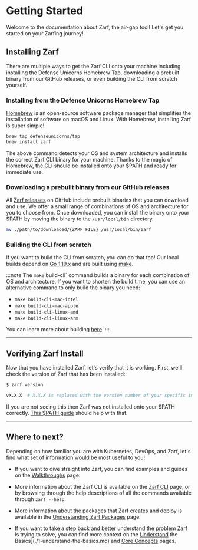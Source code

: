 # Getting Started

Welcome to the documentation about Zarf, the air-gap tool! Let's get you started on your Zarfing journey!

## Installing Zarf

There are multiple ways to get the Zarf CLI onto your machine including installing the Defense Unicorns Homebrew Tap, downloading a prebuilt binary from our GitHub releases, or even building the CLI from scratch yourself.

### Installing from the Defense Unicorns Homebrew Tap

[Homebrew](https://brew.sh/) is an open-source software package manager that simplifies the installation of software on macOS and Linux. With Homebrew, installing Zarf is super simple!

```bash
brew tap defenseunicorns/tap
brew install zarf
```

The above command detects your OS and system architecture and installs the correct Zarf CLI binary for your machine. Thanks to the magic of Homebrew, the CLI should be installed onto your $PATH and ready for immediate use.

### Downloading a prebuilt binary from our GitHub releases

All [Zarf releases](https://github.com/defenseunicorns/zarf/releases) on GitHub include prebuilt binaries that you can download and use. We offer a small range of combinations of OS and architecture for you to choose from. Once downloaded, you can install the binary onto your $PATH by moving the binary to the `/usr/local/bin` directory.

```bash
mv ./path/to/downloaded/{ZARF_FILE} /usr/local/bin/zarf
```

### Building the CLI from scratch

If you want to build the CLI from scratch, you can do that too! Our local builds depend on [Go 1.19.x](https://golang.org/doc/install) and are built using [make](https://www.gnu.org/software/make/).

:::note 
The `make` build-cli` command builds a binary for each combination of OS and architecture. If you want to shorten the build time, you can use an alternative command to only build the binary you need:

- `make build-cli-mac-intel`
- `make build-cli-mac-apple`
- `make build-cli-linux-amd`
- `make build-cli-linux-arm`

You can learn more about building [here](./4-user-guide/1-the-zarf-cli/1-building-your-own-cli.md).
:::

---

## Verifying Zarf Install

Now that you have installed Zarf, let's verify that it is working. First, we'll check the version of Zarf that has been installed:

```bash
$ zarf version

vX.X.X  # X.X.X is replaced with the version number of your specific installation
```

If you are not seeing this then Zarf was not installed onto your $PATH correctly. [This $PATH guide](https://zwbetz.com/how-to-add-a-binary-to-your-path-on-macos-linux-windows/) should help with that.

---

## Where to next?

Depending on how familiar you are with Kubernetes, DevOps, and Zarf, let's find what set of information would be most useful to you!

- If you want to dive straight into Zarf, you can find examples and guides on the [Walkthroughs](./13-walkthroughs/index.md) page.

- More information about the Zarf CLI is available on the [Zarf CLI](./4-user-guide/1-the-zarf-cli/index.md) page, or by browsing through the help descriptions of all the commands available through `zarf --help`.

- More information about the packages that Zarf creates and deploy is available in the [Understanding Zarf Packages](./4-user-guide/2-zarf-packages/1-zarf-packages.md) page.

- If you want to take a step back and better understand the problem Zarf is trying to solve, you can find more context on the [Understand](./1-understand-the-basics.md) the Basics](./1-understand-the-basics.md) and [Core Concepts](./2-core-concepts.md) pages.
